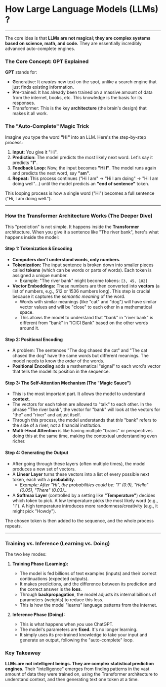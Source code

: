 # How Large Language Models (LLMs) ?

---

The core idea is that **LLMs are not magical; they are complex systems based on science, math, and code.** They are essentially incredibly advanced auto-complete engines.


### The Core Concept: GPT Explained

**GPT** stands for:
*   **G**enerative: It *creates* new text on the spot, unlike a search engine that just finds existing information.
*   **P**re-trained: It has already been trained on a massive amount of data from the internet, books, etc. This knowledge is the basis for its responses.
*   **T**ransformer: This is the key **architecture** (the brain's design) that makes it all work.

### The "Auto-Complete" Magic Trick

Imagine you type the word **"Hi"** into an LLM. Here's the step-by-step process:

1.  **Input:** You give it "Hi".
2.  **Prediction:** The model predicts the most likely next word. Let's say it predicts **"I"**.
3.  **Feedback Loop:** Now, the input becomes **"Hi I"**. The model runs again and predicts the next word, say **"am"**.
4.  **Repeat:** This process continues ("Hi I am" -> "Hi I am doing" -> "Hi I am doing well"...) until the model predicts an **"end of sentence"** token.

This looping process is how a single word ("Hi") becomes a full sentence ("Hi, I am doing well.").

---

### How the Transformer Architecture Works (The Deeper Dive)

This "prediction" is not simple. It happens inside the **Transformer** architecture. When you give it a sentence like "The river bank", here's what happens inside the model:

#### **Step 1: Tokenization & Encoding**

*   **Computers don't understand words, only numbers.**
*   **Tokenization:** The input sentence is broken down into smaller pieces called **tokens** (which can be words or parts of words). Each token is assigned a unique number.
    *   Example: "The river bank" might become tokens: `[3, 45, 102]`
*   **Vector Embeddings:** These numbers are then converted into **vectors** (a list of numbers, e.g., 512 or 1536 numbers long). This step is crucial because it captures the *semantic meaning* of the word.
    *   Words with similar meanings (like "cat" and "dog") will have similar vector values and will be "close" to each other in a mathematical space.
    *   This allows the model to understand that "bank" in "river bank" is different from "bank" in "ICICI Bank" based on the other words around it.

#### **Step 2: Positional Encoding**

*   A problem: The sentences "The dog chased the cat" and "The cat chased the dog" have the same words but different meanings. The model needs to know the *order* of the words.
*   **Positional Encoding** adds a mathematical "signal" to each word's vector that tells the model its position in the sequence.

#### **Step 3: The Self-Attention Mechanism (The "Magic Sauce")**

*   This is the most important part. It allows the model to understand **context**.
*   The vectors for each token are allowed to "talk" to each other. In the phrase "The river bank", the vector for "bank" will look at the vectors for "the" and "river" and adjust itself.
*   Through this process, the model understands that *this* "bank" refers to the side of a river, not a financial institution.
*   **Multi-Head Attention** is like having multiple "brains" or perspectives doing this at the same time, making the contextual understanding even richer.

#### **Step 4: Generating the Output**

*   After going through these layers (often multiple times), the model produces a new set of vectors.
*   A **Linear Layer** turns these vectors into a list of every possible next token, each with a **probability**.
    *   *Example: After "Hi", the probabilities could be: "I" (0.9), "Hello" (0.05), "There" (0.03)...*
*   A **Softmax Layer** (controlled by a setting like **"Temperature"**) decides which token to pick. A low temperature picks the most likely word (e.g., "I"). A high temperature introduces more randomness/creativity (e.g., it might pick "Howdy").

The chosen token is then added to the sequence, and the whole process repeats.

---

### Training vs. Inference (Learning vs. Doing)

The two key modes:

1.  **Training Phase (Learning):**
    *   The model is fed billions of text examples (inputs) and their correct continuations (expected outputs).
    *   It makes predictions, and the difference between its prediction and the correct answer is the **loss**.
    *   Through **backpropagation**, the model adjusts its internal billions of parameters (weights) to reduce this loss.
    *   This is how the model "learns" language patterns from the internet.

2.  **Inference Phase (Doing):**
    *   This is what happens when *you* use ChatGPT.
    *   The model's parameters are **fixed**. It's no longer learning.
    *   It simply uses its pre-trained knowledge to take your input and generate an output, following the "auto-complete" loop.

### Key Takeaway

**LLMs are not intelligent beings. They are complex statistical prediction engines.** Their "intelligence" emerges from finding patterns in the vast amount of data they were trained on, using the Transformer architecture to understand context, and then generating text one token at a time.